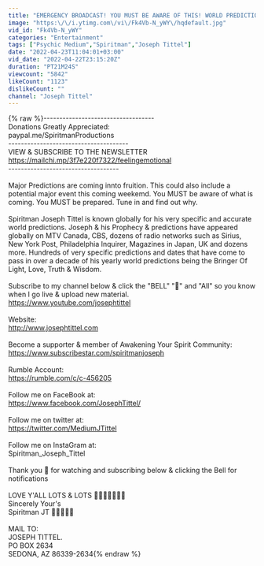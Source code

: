 ```yaml
---
title: "EMERGENCY BROADCAST! YOU MUST BE AWARE OF THIS! WORLD PREDICTIONS UPDATE"
image: "https:\/\/i.ytimg.com\/vi\/Fk4Vb-N_yWY\/hqdefault.jpg"
vid_id: "Fk4Vb-N_yWY"
categories: "Entertainment"
tags: ["Psychic Medium","Spiritman","Joseph Tittel"]
date: "2022-04-23T11:04:01+03:00"
vid_date: "2022-04-22T23:15:20Z"
duration: "PT21M24S"
viewcount: "5842"
likeCount: "1123"
dislikeCount: ""
channel: "Joseph Tittel"
---
```

{% raw %}-----------------------------------<br />Donations Greatly Appreciated:<br /> paypal.me/SpiritmanProductions<br />--------------------------------------<br />VIEW &amp; SUBSCRIBE TO THE NEWSLETTER<br /><a rel="nofollow" target="blank" href="https://mailchi.mp/3f7e220f7322/feelingemotional">https://mailchi.mp/3f7e220f7322/feelingemotional</a><br />-----------------------------------<br /><br />Major Predictions are coming innto fruition. This could also include a potential major event this coming weekemd. You MUST be aware of what is coming. You MUST be prepared. Tune in and find out why.<br /><br />Spiritman Joseph Tittel is known globally for his very specific and accurate world predictions. Joseph &amp; his Prophecy &amp; predictions have appeared globally on MTV Canada, CBS, dozens of radio networks such as Sirius, New York Post, Philadelphia Inquirer, Magazines in Japan, UK and dozens more. Hundreds of very specific predictions and dates that have come to pass in over a decade of his yearly world predictions being the Bringer Of Light, Love, Truth &amp; Wisdom. <br /><br />Subscribe to my channel below &amp; click the &quot;BELL&quot; &quot;🔔&quot; and &quot;All&quot; so you know when I go live &amp; upload new material.<br /><a rel="nofollow" target="blank" href="https://www.youtube.com/josephtittel">https://www.youtube.com/josephtittel</a><br /><br />Website:<br /><a rel="nofollow" target="blank" href="http://www.josephtittel.com">http://www.josephtittel.com</a> <br /><br />Become a supporter &amp; member of Awakening Your Spirit Community: <br /><a rel="nofollow" target="blank" href="https://www.subscribestar.com/spiritmanjoseph">https://www.subscribestar.com/spiritmanjoseph</a><br /><br />Rumble Account:<br /><a rel="nofollow" target="blank" href="https://rumble.com/c/c-456205">https://rumble.com/c/c-456205</a><br /><br />Follow me on FaceBook at:<br /><a rel="nofollow" target="blank" href="https://www.facebook.com/JosephTittel/">https://www.facebook.com/JosephTittel/</a><br /><br />Follow me on twitter at:<br /><a rel="nofollow" target="blank" href="https://twitter.com/MediumJTittel">https://twitter.com/MediumJTittel</a><br /><br />Follow me on InstaGram at:<br />Spiritman_Joseph_Tittel <br /><br />Thank you 🙏 for watching and subscribing below &amp; clicking the Bell for notifications<br /><br />LOVE Y'ALL LOTS &amp; LOTS 💜💜💜💜💜💜💜<br />Sincerely Your's <br />Spiritman JT 👳🏼🔮👻😇<br /><br />MAIL TO:<br />JOSEPH TITTEL. <br />PO BOX 2634 <br />SEDONA, AZ 86339-2634{% endraw %}
